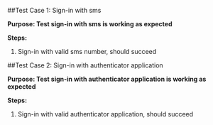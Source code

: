 ##Test Case 1: Sign-in with sms

**Purpose: Test sign-in with sms is working as expected**

**Steps:**

1. Sign-in with valid sms number, should succeed


##Test Case 2: Sign-in with authenticator application

**Purpose: Test sign-in with authenticator application is working as expected**

**Steps:**

1. Sign-in with valid authenticator application, should succeed
